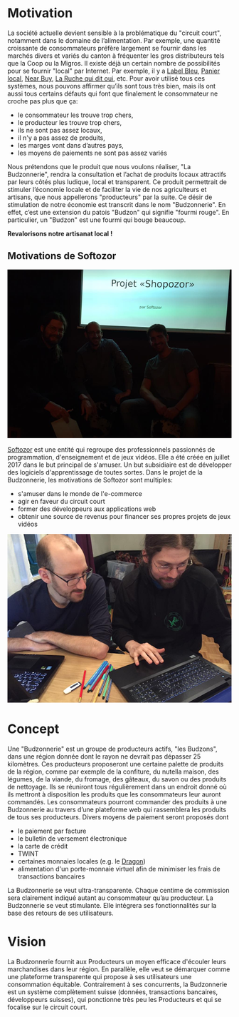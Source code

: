 # Motivation

La société actuelle devient sensible à la problématique du "circuit court", notamment dans le domaine de l’alimentation. Par exemple, une quantité croissante de consommateurs préfère largement se fournir dans les marchés divers et variés du canton à fréquenter les gros distributeurs tels que la Coop ou la Migros. Il existe déjà un certain nombre de possibilités pour se fournir "local" par Internet. Par exemple, il y a <a href="https://labelbleu.ch/" target="_blank">Label Bleu</a>, <a href="https://www.panierlocal.ch/" target="_blank">Panier local</a>, <a href="http://near-buy.ch" target="_blank">Near Buy</a>, <a href="https://ruchequiditoui.ch/" target="_blank">La Ruche qui dit oui</a>, etc. Pour avoir utilisé tous ces systèmes, nous pouvons affirmer qu’ils sont tous très bien, mais ils ont aussi tous certains défauts qui font que finalement le consommateur ne croche pas plus que ça:
* le consommateur les trouve trop chers, 
* le producteur les trouve trop chers, 
* ils ne sont pas assez locaux, 
* il n'y a pas assez de produits, 
* les marges vont dans d’autres pays, 
* les moyens de paiements ne sont pas assez variés

Nous prétendons que le produit que nous voulons réaliser, "La Budzonnerie", rendra la consultation et l’achat de produits locaux attractifs par leurs côtés plus ludique, local et transparent. Ce produit permettrait de stimuler l’économie locale et de faciliter la vie de nos agriculteurs et artisans, que nous appellerons "producteurs" par la suite. Ce désir de stimulation de notre économie est transcrit dans le nom "Budzonnerie". En effet, c’est une extension du patois "Budzon" qui signifie "fourmi rouge". En particulier, un "Budzon" est une fourmi qui bouge beaucoup.

**Revalorisons notre artisanat local !**

## Motivations de Softozor

![Softozor](/assets/img/softozor-2.jpg)

<a href="http://www.softozor.ch" target="_blank">Softozor</a> est une entité qui regroupe des professionnels passionnés de programmation, d'enseignement et de jeux vidéos. Elle a été créée en juillet 2017 dans le but principal de s'amuser. Un but subsidiaire est de développer des logiciels d'apprentissage de toutes sortes. Dans le projet de la Budzonnerie, les motivations de Softozor sont multiples:

* s'amuser dans le monde de l'e-commerce
* agir en faveur du circuit court
* former des développeurs aux applications web
* obtenir une source de revenus pour financer ses propres projets de jeux vidéos

![Softozor](/assets/img/softozor-1.jpg)


# Concept

Une "Budzonnerie" est un groupe de producteurs actifs, "les Budzons", dans une région donnée dont le rayon ne devrait pas dépasser 25 kilomètres. Ces producteurs proposeront une certaine palette de produits de la région, comme par exemple de la confiture, du nutella maison, des légumes, de la viande, du fromage, des gâteaux, du savon ou des produits de nettoyage. Ils se réuniront tous régulièrement dans un endroit donné où ils mettront à disposition les produits que les consommateurs leur auront commandés. 
Les consommateurs pourront commander des produits à une Budzonnerie au travers d’une plateforme web qui rassemblera les produits de tous ses producteurs. Divers moyens de paiement seront proposés dont 

* le paiement par facture
* le bulletin de versement électronique
* la carte de crédit
* TWINT
* certaines monnaies locales (e.g. le <a href="http://www.mlc-fribourg.ch" target="_blank">Dragon</a>)
* alimentation d'un porte-monnaie virtuel afin de minimiser les frais de transactions bancaires

La Budzonnerie se veut ultra-transparente. Chaque centime de commission sera clairement indiqué autant au consommateur qu’au producteur. La Budzonnerie se veut stimulante. Elle intégrera ses fonctionnalités sur la base des retours de ses utilisateurs. 

# Vision

La Budzonnerie fournit aux Producteurs un moyen efficace d'écouler leurs marchandises dans leur région. En parallèle, elle veut se démarquer comme une plateforme transparente qui propose à ses utilisateurs une consommation équitable. Contrairement à ses concurrents, la Budzonnerie est un système complètement suisse (données, transactions bancaires, développeurs suisses), qui ponctionne très peu les Producteurs et qui se focalise sur le circuit court.
